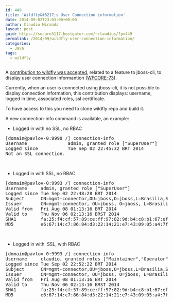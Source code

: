 ```yaml
---
id: 449
title: 'Wildfly&#8217;s User Connection information'
date: 2014-09-02T23:03:00+00:00
author: Claudio Miranda
layout: post
guid: https://secure3117.hostgator.com/~claudius/?p=449
permalink: /2014/09/wildfly-user-connection-information/
categories:
  - Java
tags:
  - wildfly
---
```

A <a href="https://github.com/wildfly/wildfly-core/pull/89" target="_blank">contribution to wildfly was accepted</a>, related to a feature to jboss-cli, to display user connection informantion (<a href="https://issues.jboss.org/browse/WFCORE-73" target="_blank">WFCORE-73</a>).

Currently, when an user is connected using jboss-cli, it is not possible to display connection information, this contribution displays: username, logged in time, associated roles, ssl certificate.

To have access to this you need to clone wildfly repo and build it.

A new connection-info command is available, an example:

  * Logged in with no SSL, no RBAC

<pre>[domain@pavlov-0:9990 /] connection-info 
Username               admin, granted role ["SuperUser"] 
Logged since           Tue Sep 02 22:45:32 BRT 2014      
Not an SSL connection.                              
</pre>

&nbsp;

  * Logged in with SSL, no RBAC

<pre>[domain@pavlov-0:9993 /] connection-info
Username     admin, granted role ["SuperUser"]                             
Logged since Tue Sep 02 22:48:28 BRT 2014                                  
Subject      CN=mgmt-connector,OU=jboss,O=jboss,L=Brasilia,ST=DF,C=BR      
Issuer       CN=mgmt-connector, OU=jboss, O=jboss, L=Brasilia, ST=DF, C=BR 
Valid from   Fri Aug 08 01:13:16 BRT 2014                                  
Valid to     Thu Nov 06 02:13:16 BRST 2014                                 
SHA1         fa:25:f4:cf:57:89:ce:ff:97:82:9d:b4:c8:b1:67:ef:b3:08:a8:b4   
MD5          e6:67:14:c7:86:84:d3:22:14:21:e7:43:09:05:a4:7f
</pre>

&nbsp;

  * Logged in with  SSL, with RBAC

<pre>[domain@pavlov-0:9993 /] connection-info
Username     claudio, granted roles ["Maintainer","Operator","Deployer"]   
Logged since Tue Sep 02 22:52:22 BRT 2014                                  
Subject      CN=mgmt-connector,OU=jboss,O=jboss,L=Brasilia,ST=DF,C=BR      
Issuer       CN=mgmt-connector, OU=jboss, O=jboss, L=Brasilia, ST=DF, C=BR 
Valid from   Fri Aug 08 01:13:16 BRT 2014                                  
Valid to     Thu Nov 06 02:13:16 BRST 2014                                 
SHA1         fa:25:f4:cf:57:89:ce:ff:97:82:9d:b4:c8:b1:67:ef:b3:08:a8:b4   
MD5          e6:67:14:c7:86:84:d3:22:14:21:e7:43:09:05:a4:7f

</pre>

&nbsp;